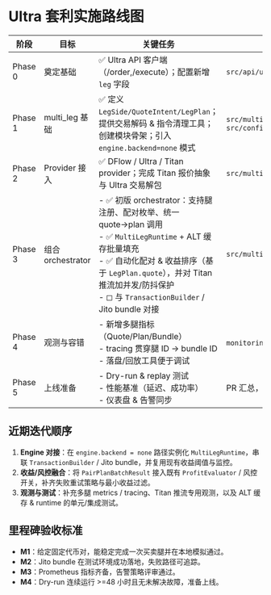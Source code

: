 # Ultra 套利实施路线图

| 阶段 | 目标 | 关键任务 | 输出物 |
| --- | --- | --- | --- |
| Phase 0 | 奠定基础 | ✅ Ultra API 客户端（/order,/execute）；配置新增 `leg` 字段 | `src/api/ultra/*`, `galileo.yaml` |
| Phase 1 | multi_leg 基础 | ✅ 定义 `LegSide/QuoteIntent/LegPlan`；提供交易解码 & 指令清理工具；创建模块骨架；引入 `engine.backend=none` 模式 | `src/multi_leg/{types,leg,transaction}`, `src/config/types.rs` |
| Phase 2 | Provider 接入 | ✅ DFlow / Ultra / Titan provider；完成 Titan 报价抽象与 Ultra 交易解包 | `src/multi_leg/providers` |
| Phase 3 | 组合 orchestrator | - ✅ 初版 orchestrator：支持腿注册、配对枚举、统一 quote→plan 调用<br>- ✅ `MultiLegRuntime` + ALT 缓存批量填充<br>- ✅ 自动化配对 & 收益排序（基于 `LegPlan.quote`），并对 Titan 推流加并发/防抖保护<br>- ◻ 与 `TransactionBuilder` / Jito bundle 对接 | `src/multi_leg/{orchestrator,runtime,alt_cache}` |
| Phase 4 | 观测与容错 | - 新增多腿指标（Quote/Plan/Bundle）<br>- tracing 贯穿腿 ID → bundle ID<br>- 落盘/回放工具便于调试 | `monitoring/events`, 文档更新 |
| Phase 5 | 上线准备 | - Dry-run & replay 测试<br>- 性能基准（延迟、成功率）<br>- 仪表盘 & 告警同步 | PR 汇总，仪表盘链接 |

## 近期迭代顺序
1. **Engine 对接**：在 `engine.backend = none` 路径实例化 `MultiLegRuntime`，串联 `TransactionBuilder` / Jito bundle，并复用现有收益阈值与监控。  
2. **收益/风控融合**：将 `PairPlanBatchResult` 接入既有 `ProfitEvaluator` / 风控开关，补齐失败重试策略与最小收益过滤。  
3. **观测与测试**：补充多腿 metrics / tracing、Titan 推流专用观测，以及 ALT 缓存 & runtime 的单元/集成测试。  

## 里程碑验收标准
- **M1**：给定固定代币对，能稳定完成一次买卖腿并在本地模拟通过。  
- **M2**：Jito bundle 在测试环境成功落地，失败路径可追踪。  
- **M3**：Prometheus 指标齐备，告警策略评审通过。  
- **M4**：Dry-run 连续运行 >=48 小时且无未解决故障，准备上线。  
